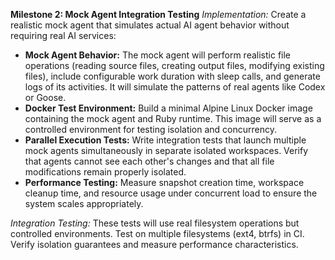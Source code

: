 **Milestone 2: Mock Agent Integration Testing**
_Implementation:_ Create a realistic mock agent that simulates actual AI agent behavior without requiring real AI services:

- **Mock Agent Behavior:** The mock agent will perform realistic file operations (reading source files, creating output files, modifying existing files), include configurable work duration with sleep calls, and generate logs of its activities. It will simulate the patterns of real agents like Codex or Goose.
- **Docker Test Environment:** Build a minimal Alpine Linux Docker image containing the mock agent and Ruby runtime. This image will serve as a controlled environment for testing isolation and concurrency.
- **Parallel Execution Tests:** Write integration tests that launch multiple mock agents simultaneously in separate isolated workspaces. Verify that agents cannot see each other's changes and that all file modifications remain properly isolated.
- **Performance Testing:** Measure snapshot creation time, workspace cleanup time, and resource usage under concurrent load to ensure the system scales appropriately.

_Integration Testing:_ These tests will use real filesystem operations but controlled environments. Test on multiple filesystems (ext4, btrfs) in CI. Verify isolation guarantees and measure performance characteristics.
